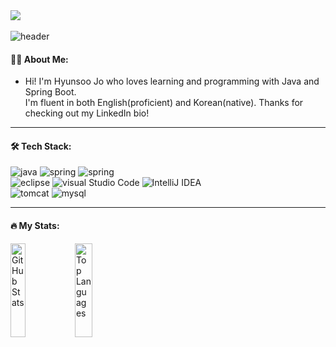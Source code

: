 <div align="left">
  <a href="https://HyunsooZo.github.io/"><img src="https://img.shields.io/badge/-HyunsooZo.github.io-lightgray?style=for-the-badge%22"/></a>
 <img src="https://komarev.com/ghpvc/?username=HyunsooZo&style=flat-square&color=4479A1" alt=""/>
</div>

![header](https://capsule-render.vercel.app/api?type=waving&color=666666&fontAlign=50&fontAlignY=30&text=HyunsooZo&desc=Backend(developer)&descAlign=70&descAlignY=55&height=200&fontSize=60&fontColor=ffffff)

#### 👨‍💻 About Me:

- Hi! I'm Hyunsoo Jo who loves learning and programming with Java and Spring Boot. <br>
I'm fluent in both English(proficient) and Korean(native). Thanks for checking out my LinkedIn bio!

---

#### 🛠 Tech Stack:

![java](https://img.shields.io/badge/JAVA-007396?style=flat-square&logo=Java&logoColor=white)
![spring](https://img.shields.io/badge/Spring-6DB33F?style=flat-square&logo=Spring&logoColor=white)
![spring](https://img.shields.io/badge/SpringBoot-6DB33F?style=flat-square&logo=Spring&logoColor=white)<br>
![eclipse](https://img.shields.io/badge/Eclipse%20IDE-2C2255?style=flat-square&logo=Eclipse%20IDE&logoColor=white)
![visual Studio Code](https://img.shields.io/badge/Visual%20Studio%20Code-007ACC?style=flat-square&logo=Visual%20Studio%20Code&logoColor=white)
![IntelliJ IDEA](https://img.shields.io/badge/IntelliJ%20IDEA-2C2255?style=flat-square&logo=IntelliJ%20IDEA&logoColor=white)<br>
![tomcat](https://img.shields.io/badge/Apache%20Tomcat-F8DC75?style=flat-square&logo=Apache%20Tomcat&logoColor=white)
![mysql](https://img.shields.io/badge/MySQL-4479A1?style=flat-square&logo=MySQL&logoColor=white)


---

#### 🔥 My Stats:

<div style="display: flex; align-items: flex-start;">
  <span style = "height : 150px">
    <img src="https://github-readme-stats.vercel.app/api?username=HyunsooZo" alt="GitHub Stats" style="width: 48%; object-fit: contain; height: 150px" />
  </span>  
  <span style = "height : 150px">
    <img src="https://github-readme-stats.vercel.app/api/top-langs/?username=HyunsooZo&layout=compact" alt="Top Languages" style="width: 48%; object-fit: contain; height: 150px" />
  </span>
</div>
